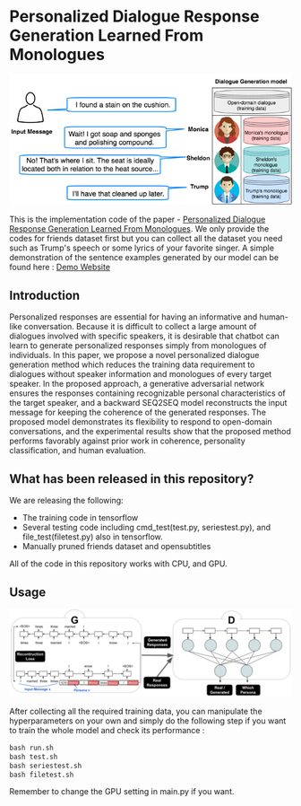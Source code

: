 # Personalized Dialogue Response <br> Generation Learned From Monologues

![image](https://github.com/PierreSue/Personalized-dialogue-response-generation-learned-from-monologues/blob/master/Illstration.png)

This is the implementation code of the paper - [Personalized Dialogue Response
Generation Learned From Monologues](https://www.isca-speech.org/archive/Interspeech_2019/pdfs/1696.pdf). We only provide the codes for friends dataset first but you can collect all the dataset you need such as Trump's speech or some lyrics of your favorite singer. A simple demonstration of the sentence examples generated by our model can be found here : [Demo Website](https://adelaidehsu.github.io/Personalized-Dialogue-Response-Generation-learned-from-Monologues-demo/)

## Introduction
Personalized responses are essential for having an informative and human-like conversation. Because it is difficult to collect a large amount of dialogues involved with specific speakers, it is desirable that chatbot can learn to generate personalized responses simply from monologues of individuals. In this paper, we propose a novel personalized dialogue generation method which reduces the training data requirement to dialogues without speaker information and monologues of every target speaker. In the proposed approach, a generative adversarial network ensures the responses containing recognizable personal characteristics of the target speaker, and a backward SEQ2SEQ model reconstructs the input message for keeping the coherence of the generated responses. The proposed model demonstrates its flexibility to respond to open-domain conversations, and the experimental results show that the proposed method performs favorably against prior work in coherence, personality classification, and human evaluation.

## What has been released in this repository?
We are releasing the following:
* The training code in tensorflow
* Several testing code including cmd_test(test.py, seriestest.py), and file_test(filetest.py) also in tensorflow.
* Manually pruned friends dataset and opensubtitles 

All of the code in this repository works with CPU, and GPU.

## Usage
![image](https://github.com/PierreSue/Personalized-dialogue-response-generation-learned-from-monologues/blob/master/model.png)

After collecting all the required training data, you can manipulate the hyperparameters on your own and simply do the following step if you want to train the whole model and check its performance :

```
bash run.sh 
bash test.sh
bash seriestest.sh
bash filetest.sh 
```

Remember to change the GPU setting in main.py if you want.
